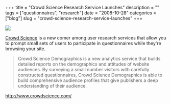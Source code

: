 +++
title = "Crowd Science Research Service Launches"
description = ""
tags = ["questionnaires", "research"]
date = "2008-10-28"
categories = ["blog"]
slug = "crowd-science-research-service-launches"
+++



  <div class="notebook-screenshot"><a href="http://www.crowdscience.com/"><img src="http://media.konigi.com/bluga/wt490779853e17f.jpg"/></a></div><p><a href="http://www.crowdscience.com/">Crowd Science</a> is a new comer among user research services that allow you to prompt small sets of users to participate in questionnaires while they're browsing your site.</p>
<blockquote><p>Crowd Science Demographics is a new analytics service that builds detailed reports on the demographics and attitudes of website audiences. By surveying a small number visitors with carefully constructed questionnaires, Crowd Science Demographics is able to build comprehensive audience profiles that give publishers a deep understanding of their audience. </p></blockquote>
    
  <a href="http://www.crowdscience.com/">http://www.crowdscience.com/</a>
